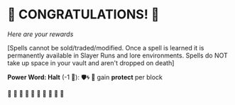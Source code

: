 # :sparkler: CONGRATULATIONS! :sparkler: 
*Here are your rewards*

[Spells cannot be sold/traded/modified. Once a spell is learned it is permanently available in Slayer Runs and lore environments. Spells do NOT take up space in your vault and aren't dropped on death]

**Power Word: Halt** (-1 🔷): :shield:🌀 🔀 gain __protect__ per block

:sparkler: :sparkler: :sparkler: :sparkler: :sparkler: :sparkler: :sparkler: :sparkler: :sparkler: :sparkler: 
